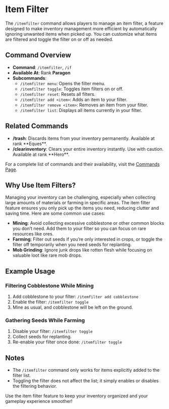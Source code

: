 # Item Filter

The `/itemfilter` command allows players to manage an item filter, a feature designed to make inventory management more efficient by automatically ignoring unwanted items when picked up. You can customize what items are filtered and toggle the filter on or off as needed.

## Command Overview

- **Command**: `/itemfilter`, `/if`
- **Available At**: Rank **Paragon**
- **Subcommands**:
  - `/itemfilter menu`: Opens the filter menu.
  - `/itemfilter toggle`: Toggles item filters on or off.
  - `/itemfilter reset`: Resets all filters.
  - `/itemfilter add <item>`: Adds an item to your filter.
  - `/itemfilter remove <item>`: Removes an item from your filter.
  - `/itemfilter list`: Displays all items currently in your filter.

## Related Commands

- **/trash**: Discards items from your inventory permanently. Available at rank \*\*Eques\*\*.
- **/clearinventory**: Clears your entire inventory instantly. Use with caution. Available at rank \*\*Hero\*\*.

For a complete list of commands and their availability, visit the [Commands Page](commands.md).

## Why Use Item Filters?

Managing your inventory can be challenging, especially when collecting large amounts of materials or farming in specific areas. The item filter feature ensures you only pick up the items you need, reducing clutter and saving time. Here are some common use cases:

- **Mining**: Avoid collecting excessive cobblestone or other common blocks you don’t need. Add them to your filter so you can focus on rare resources like ores.
- **Farming**: Filter out seeds if you’re only interested in crops, or toggle the filter off temporarily when you need seeds for replanting.
- **Mob Grinding**: Ignore junk drops like rotten flesh while focusing on valuable loot like rare mob drops.

## Example Usage

### Filtering Cobblestone While Mining

1. Add cobblestone to your filter: `/itemfilter add cobblestone`
2. Enable the filter: `/itemfilter toggle`
3. Mine as usual, and cobblestone will be left on the ground.

### Gathering Seeds While Farming

1. Disable your filter: `/itemfilter toggle`
2. Collect seeds for replanting.
3. Re-enable your filter once done: `/itemfilter toggle`

## Notes

- The `/itemfilter` command only works for items explicitly added to the filter list.
- Toggling the filter does not affect the list; it simply enables or disables the filtering behavior.

Use the item filter feature to keep your inventory organized and your gameplay experience smoother!
